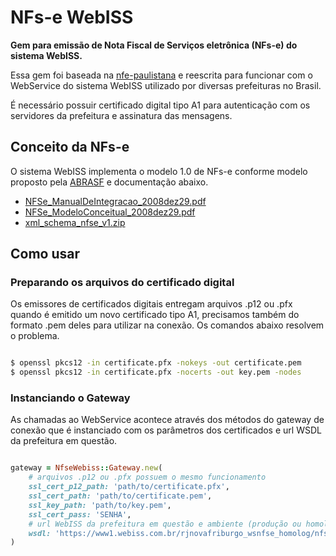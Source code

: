 # NFs-e WebISS

**Gem para emissão de Nota Fiscal de Serviços eletrônica (NFs-e) do sistema WebISS.**

Essa gem foi baseada na [nfe-paulistana](https://github.com/iugu/nfe-paulistana) e reescrita para funcionar com o WebService do sistema WebISS utilizado por diversas prefeituras no Brasil.

É necessário possuir certificado digital tipo A1 para autenticação com os servidores da prefeitura e assinatura das mensagens.


## Conceito da NFs-e

O sistema WebISS implementa o modelo 1.0 de NFs-e conforme modelo proposto pela [ABRASF](http://www.abrasf.org.br) e documentação abaixo.

- [NFSe_ManualDeIntegracao_2008dez29.pdf](http://www.abrasf.org.br/arquivos/publico/NFS-e/Versao_1.00/NFSe_ManualDeIntegracao_2008dez29.pdf)
- [NFSe_ModeloConceitual_2008dez29.pdf](http://www.abrasf.org.br/arquivos/publico/NFS-e/Versao_1.00/NFSe_ModeloConceitual_2008dez29.pdf)
- [xml_schema_nfse_v1.zip](http://www.abrasf.org.br/arquivos/publico/NFS-e/Versao_1.00/xml_schema_nfse_v1.zip)


## Como usar

### Preparando os arquivos do certificado digital

Os emissores de certificados digitais entregam arquivos .p12 ou .pfx quando é emitido um novo certificado tipo A1, precisamos também do formato .pem deles para utilizar na conexão. Os comandos abaixo resolvem o problema.

```bash

$ openssl pkcs12 -in certificate.pfx -nokeys -out certificate.pem
$ openssl pkcs12 -in certificate.pfx -nocerts -out key.pem -nodes

```


### Instanciando o Gateway

As chamadas ao WebService acontece através dos métodos do gateway de conexão que é instanciado com os parâmetros dos certificados e url WSDL da prefeitura em questão.

```ruby

gateway = NfseWebiss::Gateway.new(
	# arquivos .p12 ou .pfx possuem o mesmo funcionamento
	ssl_cert_p12_path: 'path/to/certificate.pfx',
	ssl_cert_path: 'path/to/certificate.pem',
	ssl_key_path: 'path/to/key.pem',
	ssl_cert_pass: 'SENHA',
	# url WebISS da prefeitura em questão e ambiente (produção ou homologação)
	wsdl: 'https://www1.webiss.com.br/rjnovafriburgo_wsnfse_homolog/nfseservices.svc?wsdl'
)

```

